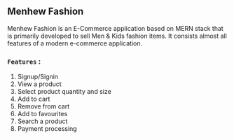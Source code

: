 ## Menhew Fashion

Menhew Fashion is an E-Commerce application based on MERN stack that is primarily developed to sell Men & Kids fashion items. It consists almost all features of a modern e-commerce application.

### `Features` :

1. Signup/Signin
2. View a product
3. Select product quantity and size
4. Add to cart
5. Remove from cart
6. Add to favourites
7. Search a product
8. Payment processing

